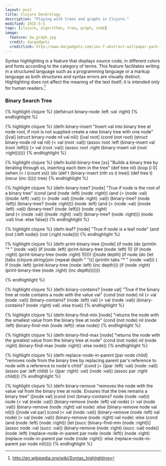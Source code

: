 ```yaml
---
layout: post
title: Clojure Dendrology
description: "Playing with trees and graphs in Clojure."
modified: 2015-5-5
tags: [clojure, algorithms, tree, graph, code]
image:
  feature: bw_graph.jpg
  credit: dargadgetz
  creditlink: http://www.dargadgetz.com/ios-7-abstract-wallpaper-pack-for-iphone-5-and-ipod-touch-retina/
---
```


Syntax highlighting is a feature that displays source code, in different colors and fonts according to the category of terms. This feature facilitates writing in a structured language such as a programming language or a markup language as both structures and syntax errors are visually distinct. Highlighting does not affect the meaning of the text itself; it is intended only for human readers.[^1]

[^1]: <http://en.wikipedia.org/wiki/Syntax_highlighting>

### Binary Search Tree

{% highlight clojure %}
(defstruct binary-node :left :val :right)
{% endhighlight %}

{% highlight clojure %}
(defn binary-insert
  "Insert val into binary tree at node root, if root is
   not supplied create a new binary tree with one node"
  ([val]
     (struct binary-node nil val nil))
  ([val root]
     (cond
      (not root)
        (struct binary-node nil val nil)
      (< val (root :val))
        (assoc root :left (binary-insert val (root :left)))
      (> val (root :val))
        (assoc root :right (binary-insert val (root :right))))))
{% endhighlight %}

{% highlight clojure %}
(defn build-binary-tree [xs]
  "Builds a binary tree by iterating through xs, inserting
   each item in the tree"
  (def tree nil)
  (loop [i 0]
    (when (< i (count xs))
      (do 
        (def t (binary-insert (nth xs i) tree))
        (def tree t)
        (recur (inc i)))))
  tree)
{% endhighlight %}

{% highlight clojure %}
(defn binary-tree? [node]
  "True if node is the root of a binary tree"
  (cond
    (and (node :left) (node :right))
      (and (> (node :val) ((node :left) :val))
           (< (node :val) ((node :right) :val))
           (binary-tree? (node :left))
           (binary-tree? (node :right)))
    (node :left)
      (and (> (node :val) ((node :left) :val))
           (binary-tree? (node :left)))
    (node :right)  
      (and (< (node :val) ((node :right) :val))
           (binary-tree? (node :right)))
    (node :val)
      true
    :else
      false))
{% endhighlight %}

{% highlight clojure %}
(defn leaf? [node]
  "True if node is a leaf node"
  (and (not (:left node))
       (not (:right node))))
{% endhighlight %}

{% highlight clojure %}
(defn print-binary-tree
  ([node]
     (if node
       (do
         (println "* " (node :val))
         (if (node :left)
           (print-binary-tree (node :left) 1))
         (if (node :right)
           (print-binary-tree (node :right) 1)))))
  ([node depth]
     (if node
       (do
         (let [tabs (clojure.string/join (repeat depth "  "))]
           (println tabs "* " (node :val)))
         ( if (node :left)
           (print-binary-tree (node :left) (inc depth)))
         (if (node :right)
           (print-binary-tree (node :right) (inc depth)))))))

{% endhighlight %}

{% highlight clojure %}
(defn binary-contains? [node val]
  "True if the binary tree at node contains a node 
   with the value val"
  (cond
   (not node)
     nil
   (< val (node :val))
     (binary-contains? (node :left) val)
   (> val (node :val))
     (binary-contains? (node :right) val)
   :else
     true))
{% endhighlight %}

{% highlight clojure %}
(defn binary-find-min [node]
  "returns the node with the smallest value from the
   binary tree at node"
  (cond
   (not node)
     nil
   (node :left)
     (binary-find-min (node :left))
   :else
     node))
{% endhighlight %}

{% highlight clojure %}
(defn binary-find-max [node]
  "returns the node with the greatest value from the 
   binary tree at node"
  (cond
   (not node)
     nil
   (node :right)
     (binary-find-max (node :right))
   :else
     node))
{% endhighlight %}

{% highlight clojure %}
(defn replace-node-in-parent [par node child]
  "removes node from the binary tree by replacing parent par's 
   reference to node with a reference to node's child"
  (cond
    (= ((par :left) :val) (node :val))
      (assoc par :left child)
    (= ((par :right) :val) (node :val))
      (assoc par :right child)))
{% endhighlight %}

{% highlight clojure %}
(defn binary-remove
  "removes the node with the value val from the binary tree
   at node. Ensures that the tree remains a binary tree"
  ([node val]
     (cond
       (not (binary-contains? node (node :val)))
         node
       (< val (node :val))
         (binary-remove (node :left) val node)
       (> val (node :val))
         (binary-remove (node :right) val node)
       :else
         (binary-remove node val nil)))
  ([node val par]
     (cond
       (< val (node :val))
         (binary-remove (node :left) val node)
       (> val (node :val))
         (binary-remove (node :right) val node)
      :else
        (cond
          (and (node :left) (node :right))
            (let [succ (binary-find-min (node :right))]
              (assoc node :val (succ :val))
              (binary-remove (node :right) (succ :val) node))
          (node :left)
            (replace-node-in-parent par node (node :left))
          (node :right)
            (replace-node-in-parent par node (node :right))
          :else
            (replace-node-in-parent par node nil)))))
{% endhighlight %}
